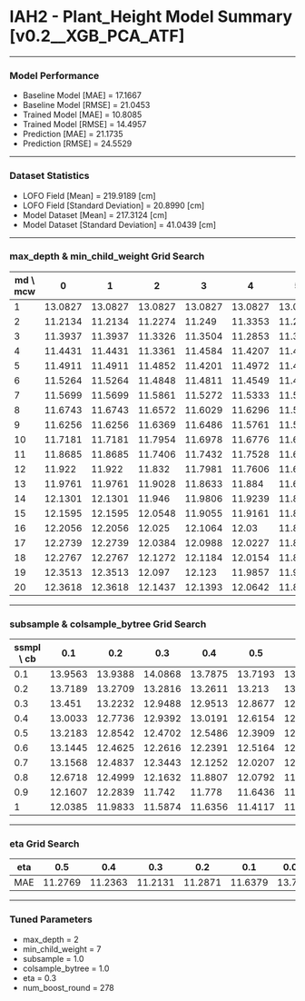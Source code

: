 # IAH2 - Plant_Height Model Summary [v0.2__XGB_PCA_ATF]

***

### Model Performance

- Baseline Model [MAE] = 17.1667
- Baseline Model [RMSE] = 21.0453
- Trained Model [MAE] = 10.8085
- Trained Model [RMSE] = 14.4957
- Prediction [MAE] = 21.1735
- Prediction [RMSE] = 24.5529
***

### Dataset Statistics

- LOFO Field [Mean] = 219.9189 [cm]
- LOFO Field [Standard Deviation] = 20.8990 [cm]
- Model Dataset [Mean] = 217.3124 [cm]
- Model Dataset [Standard Deviation] = 41.0439 [cm]
***

### max_depth & min_child_weight Grid Search

|   md \ mcw |       0 |       1 |       2 |       3 |       4 |       5 |       6 |       7 |       8 |       9 |      10 |      11 |      12 |      13 |      14 |      15 |      16 |      17 |      18 |      19 |      20 |
|------------|---------|---------|---------|---------|---------|---------|---------|---------|---------|---------|---------|---------|---------|---------|---------|---------|---------|---------|---------|---------|---------|
|          1 | 13.0827 | 13.0827 | 13.0827 | 13.0827 | 13.0827 | 13.0827 | 13.0838 | 13.0848 | 13.0812 | 13.0808 | 13.0814 | 13.0814 | 13.0843 | 13.0851 | 13.0841 | 13.0804 | 13.0804 | 13.0817 | 13.0846 | 13.0856 | 13.085  |
|          2 | 11.2134 | 11.2134 | 11.2274 | 11.249  | 11.3353 | 11.2737 | 11.3674 | 11.2131 | 11.3799 | 11.3938 | 11.4765 | 11.381  | 11.2704 | 11.4048 | 11.3659 | 11.461  | 11.4093 | 11.8909 | 11.4327 | 11.4431 | 11.4942 |
|          3 | 11.3937 | 11.3937 | 11.3326 | 11.3504 | 11.2853 | 11.3097 | 11.3026 | 11.3389 | 11.3543 | 11.2832 | 11.3228 | 11.3421 | 11.4184 | 11.344  | 11.4399 | 11.3522 | 11.316  | 11.3689 | 11.3825 | 11.3556 | 11.3636 |
|          4 | 11.4431 | 11.4431 | 11.3361 | 11.4584 | 11.4207 | 11.4183 | 11.4244 | 11.3596 | 11.3371 | 11.3853 | 11.4048 | 11.3924 | 11.4281 | 11.4196 | 11.416  | 11.4916 | 11.5323 | 11.3904 | 11.4652 | 11.43   | 11.4168 |
|          5 | 11.4911 | 11.4911 | 11.4852 | 11.4201 | 11.4972 | 11.4221 | 11.4826 | 11.4134 | 11.3829 | 11.3837 | 11.3984 | 11.4532 | 11.3862 | 11.4108 | 11.3654 | 11.3741 | 11.3688 | 11.411  | 11.4176 | 11.4675 | 11.4402 |
|          6 | 11.5264 | 11.5264 | 11.4848 | 11.4811 | 11.4549 | 11.4254 | 11.4648 | 11.4458 | 11.4518 | 11.501  | 11.4691 | 11.4198 | 11.4379 | 11.4378 | 11.4137 | 11.3987 | 11.3821 | 11.3761 | 11.4476 | 11.4128 | 11.3865 |
|          7 | 11.5699 | 11.5699 | 11.5861 | 11.5272 | 11.5333 | 11.5164 | 11.5436 | 11.5574 | 11.4872 | 11.4308 | 11.4958 | 11.4593 | 11.4467 | 11.5181 | 11.5089 | 11.4801 | 11.5048 | 11.4528 | 11.4342 | 11.4364 | 11.4377 |
|          8 | 11.6743 | 11.6743 | 11.6572 | 11.6029 | 11.6296 | 11.5947 | 11.6135 | 11.5928 | 11.5436 | 11.5362 | 11.5095 | 11.5243 | 11.4549 | 11.4722 | 11.5533 | 11.4573 | 11.4608 | 11.4956 | 11.5396 | 11.5002 | 11.5134 |
|          9 | 11.6256 | 11.6256 | 11.6369 | 11.6486 | 11.5761 | 11.5296 | 11.6358 | 11.5912 | 11.58   | 11.5243 | 11.4671 | 11.4919 | 11.5366 | 11.5216 | 11.5245 | 11.5216 | 11.4925 | 11.5324 | 11.5055 | 11.4557 | 11.4982 |
|         10 | 11.7181 | 11.7181 | 11.7954 | 11.6978 | 11.6776 | 11.6781 | 11.6545 | 11.5653 | 11.6492 | 11.5761 | 11.6423 | 11.5746 | 11.5727 | 11.5573 | 11.5556 | 11.5689 | 11.4973 | 11.5116 | 11.5282 | 11.522  | 11.5961 |
|         11 | 11.8685 | 11.8685 | 11.7406 | 11.7432 | 11.7528 | 11.6815 | 11.6781 | 11.6478 | 11.6407 | 11.6274 | 11.5968 | 11.5539 | 11.5826 | 11.5792 | 11.5552 | 11.5566 | 11.6023 | 11.4817 | 11.5674 | 11.5178 | 11.5595 |
|         12 | 11.922  | 11.922  | 11.832  | 11.7981 | 11.7606 | 11.6602 | 11.6715 | 11.7223 | 11.6629 | 11.6594 | 11.5935 | 11.5947 | 11.6293 | 11.5765 | 11.5924 | 11.6021 | 11.6112 | 11.586  | 11.6178 | 11.5837 | 11.5798 |
|         13 | 11.9761 | 11.9761 | 11.9028 | 11.8633 | 11.884  | 11.6924 | 11.7067 | 11.7353 | 11.7168 | 11.6635 | 11.6509 | 11.6648 | 11.6649 | 11.6367 | 11.5923 | 11.6324 | 11.6052 | 11.5845 | 11.5925 | 11.5488 | 11.5714 |
|         14 | 12.1301 | 12.1301 | 11.946  | 11.9806 | 11.9239 | 11.8601 | 11.8382 | 11.7554 | 11.6841 | 11.7017 | 11.6438 | 11.6326 | 11.6248 | 11.6732 | 11.6059 | 11.7089 | 11.6148 | 11.6743 | 11.6252 | 11.6036 | 11.6003 |
|         15 | 12.1595 | 12.1595 | 12.0548 | 11.9055 | 11.9161 | 11.8231 | 11.8615 | 11.7734 | 11.7784 | 11.7087 | 11.706  | 11.6506 | 11.6646 | 11.6543 | 11.6382 | 11.6931 | 11.6622 | 11.6127 | 11.5912 | 11.5722 | 11.6399 |
|         16 | 12.2056 | 12.2056 | 12.025  | 12.1064 | 12.03   | 11.8221 | 11.8667 | 11.8732 | 11.7438 | 11.7162 | 11.7065 | 11.6894 | 11.6637 | 11.676  | 11.6676 | 11.7186 | 11.6815 | 11.5909 | 11.6143 | 11.6477 | 11.5762 |
|         17 | 12.2739 | 12.2739 | 12.0384 | 12.0988 | 12.0227 | 11.8959 | 11.8909 | 11.8332 | 11.7392 | 11.799  | 11.7463 | 11.6781 | 11.6887 | 11.6418 | 11.7205 | 11.668  | 11.6168 | 11.621  | 11.5924 | 11.5957 | 11.5807 |
|         18 | 12.2767 | 12.2767 | 12.1272 | 12.1184 | 12.0154 | 11.8867 | 11.9214 | 11.8525 | 11.8118 | 11.7708 | 11.7556 | 11.7443 | 11.7371 | 11.7285 | 11.6948 | 11.6664 | 11.6383 | 11.5737 | 11.6007 | 11.5621 | 11.6864 |
|         19 | 12.3513 | 12.3513 | 12.097  | 12.123  | 11.9857 | 11.9548 | 11.9302 | 11.8641 | 11.8228 | 11.8164 | 11.7013 | 11.7249 | 11.7009 | 11.7081 | 11.6707 | 11.6994 | 11.6255 | 11.6248 | 11.6116 | 11.665  | 11.5941 |
|         20 | 12.3618 | 12.3618 | 12.1437 | 12.1393 | 12.0642 | 11.8889 | 11.9507 | 11.8526 | 11.8209 | 11.8263 | 11.7277 | 11.6456 | 11.7159 | 11.6717 | 11.6932 | 11.6795 | 11.6469 | 11.6254 | 11.6839 | 11.5984 | 11.6878 |

***

### subsample & colsample_bytree Grid Search

|   ssmpl \ cb |     0.1 |     0.2 |     0.3 |     0.4 |     0.5 |     0.6 |     0.7 |     0.8 |     0.9 |     1.0 |
|--------------|---------|---------|---------|---------|---------|---------|---------|---------|---------|---------|
|          0.1 | 13.9563 | 13.9388 | 14.0868 | 13.7875 | 13.7193 | 13.6386 | 13.7119 | 13.6479 | 13.7046 | 13.5443 |
|          0.2 | 13.7189 | 13.2709 | 13.2816 | 13.2611 | 13.213  | 13.2395 | 13.0627 | 13.1409 | 13.0992 | 13.0807 |
|          0.3 | 13.451  | 13.2232 | 12.9488 | 12.9513 | 12.8677 | 12.7894 | 12.8597 | 12.9952 | 12.7632 | 13.0032 |
|          0.4 | 13.0033 | 12.7736 | 12.9392 | 13.0191 | 12.6154 | 12.7773 | 12.349  | 12.8921 | 12.3704 | 12.7668 |
|          0.5 | 13.2183 | 12.8542 | 12.4702 | 12.5486 | 12.3909 | 12.4521 | 12.5119 | 12.3938 | 12.3276 | 12.1181 |
|          0.6 | 13.1445 | 12.4625 | 12.2616 | 12.2391 | 12.5164 | 12.1639 | 12.2431 | 11.9021 | 12.61   | 11.8782 |
|          0.7 | 13.1568 | 12.4837 | 12.3443 | 12.1252 | 12.0207 | 12.0103 | 11.9307 | 12.0082 | 12.0406 | 11.8876 |
|          0.8 | 12.6718 | 12.4999 | 12.1632 | 11.8807 | 12.0792 | 11.8222 | 12.0034 | 11.7898 | 11.6305 | 11.6758 |
|          0.9 | 12.1607 | 12.2839 | 11.742  | 11.778  | 11.6436 | 11.7618 | 11.7575 | 11.6582 | 11.6394 | 11.6472 |
|          1   | 12.0385 | 11.9833 | 11.5874 | 11.6356 | 11.4117 | 11.24   | 11.3369 | 11.2835 | 11.2634 | 11.2131 |

***

### eta Grid Search

| eta   |     0.5 |     0.4 |     0.3 |     0.2 |     0.1 |   0.01 |   0.001 |
|-------|---------|---------|---------|---------|---------|--------|---------|
| MAE   | 11.2769 | 11.2363 | 11.2131 | 11.2871 | 11.6379 | 13.719 | 79.8563 |

***

### Tuned Parameters

- max_depth = 2
- min_child_weight = 7
- subsample = 1.0
- colsample_bytree = 1.0
- eta = 0.3
- num_boost_round = 278
